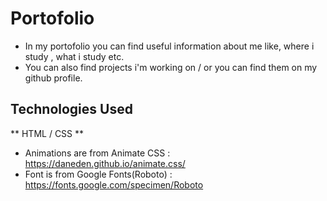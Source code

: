 # Portofolio

- In my portofolio you can find useful information about me like, where i study , what i study etc.
- You can also find projects i'm working on / or you can find them on my github profile.

## Technologies Used

** HTML / CSS **
- Animations are from Animate CSS : https://daneden.github.io/animate.css/
- Font is from Google Fonts(Roboto) : https://fonts.google.com/specimen/Roboto
